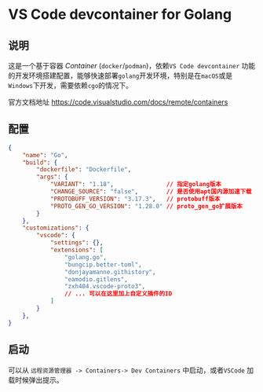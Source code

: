 # VS Code devcontainer for Golang

## 说明

这是一个基于容器 *Container* (`docker`/`podman`)，依赖`VS Code devcontainer` 功能的开发环境搭建配置，能够快速部署`golang`开发环境，特别是在`macOS`或是`Windows`下开发，需要依赖`cgo`的情况下。

官方文档地址 https://code.visualstudio.com/docs/remote/containers

## 配置

```json
{
    "name": "Go",
    "build": {
        "dockerfile": "Dockerfile",
        "args": {
            "VARIANT": "1.18",               // 指定golang版本
            "CHANGE_SOURCE": "false",        // 是否使用apt国内源加速下载
            "PROTOBUFF_VERSION": "3.17.3",   // protobuff版本
            "PROTO_GEN_GO_VERSION": "1.28.0" // proto_gen_go扩展版本
        }
    },
    "customizations": {
        "vscode": {
            "settings": {},
            "extensions": [
                "golang.go",
                "bungcip.better-toml",
                "donjayamanne.githistory",
                "eamodio.gitlens",
                "zxh404.vscode-proto3",
                // ... 可以在这里加上自定义插件的ID
            ]
        }
    },
}
```

## 启动

可以从 `远程资源管理器 -> Containers-> Dev Containers` 中启动，或者`VSCode` 加载时候弹出提示。